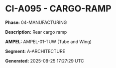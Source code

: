 # CI-A095 - CARGO-RAMP

**Phase:** 04-MANUFACTURING

**Description:** Rear cargo ramp

**AMPEL:** AMPEL-01-TUW (Tube and Wing)

**Segment:** A-ARCHITECTURE

**Generated:** 2025-08-25 17:27:29 UTC
